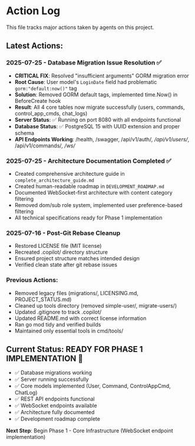 # Action Log

This file tracks major actions taken by agents on this project.

## Latest Actions:

### 2025-07-25 - Database Migration Issue Resolution ✅
- **CRITICAL FIX**: Resolved "insufficient arguments" GORM migration error
- **Root Cause**: User model's `LoginDate` field had problematic `gorm:"default:now()"` tag
- **Solution**: Removed GORM default tags, implemented time.Now() in BeforeCreate hook
- **Result**: All 4 core tables now migrate successfully (users, commands, control_app_cmds, chat_logs)
- **Server Status**: ✅ Running on port 8080 with all endpoints functional
- **Database Status**: ✅ PostgreSQL 15 with UUID extension and proper schema
- **API Endpoints Working**: /health, /swagger, /api/v1/auth/*, /api/v1/users/*, /api/v1/commands/*, /ws/*

### 2025-07-25 - Architecture Documentation Completed ✅
- Created comprehensive architecture guide in `complete_architecture_guide.md`
- Created human-readable roadmap in `DEVELOPMENT_ROADMAP.md`
- Documented WebSocket-first architecture with content category filtering
- Removed dom/sub role system, implemented user preference-based filtering
- All technical specifications ready for Phase 1 implementation

### 2025-07-16 - Post-Git Rebase Cleanup
- Restored LICENSE file (MIT license)
- Recreated .copilot/ directory structure
- Ensured project structure matches intended design
- Verified clean state after git rebase issues

### Previous Actions:
- Removed legacy files (migrations/, LICENSING.md, PROJECT_STATUS.md)
- Cleaned up tools directory (removed simple-user/, migrate-users/)
- Updated .gitignore to track .copilot/
- Updated README.md with correct license information
- Ran go mod tidy and verified builds
- Maintained only essential tools in cmd/tools/

## Current Status: READY FOR PHASE 1 IMPLEMENTATION 🚀

- ✅ Database migrations working
- ✅ Server running successfully 
- ✅ Core models implemented (User, Command, ControlAppCmd, ChatLog)
- ✅ REST API endpoints functional
- ✅ WebSocket endpoints available
- ✅ Architecture fully documented
- ✅ Development roadmap complete

**Next Step**: Begin Phase 1 - Core Infrastructure (WebSocket endpoint implementation)
